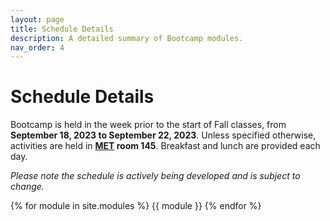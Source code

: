 ```yaml
---
layout: page
title: Schedule Details
description: A detailed summary of Bootcamp modules.
nav_order: 4
---
```


# Schedule Details

Bootcamp is held in the week prior to the start of Fall classes, from **September 18, 2023 to September 22, 2023**. Unless specified otherwise, activities are held in **[MET](https://goo.gl/maps/eXQLH5v2zcRU8f8P8) room 145**. Breakfast and lunch are provided each day.

*Please note the schedule is actively being developed and is subject to change.*

{% for module in site.modules %}
{{ module }}
{% endfor %}
